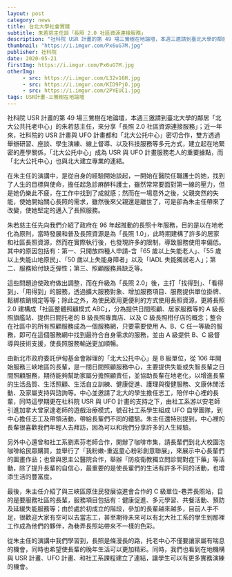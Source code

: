 ```yaml
---
layout: post
category: news
title: 台北大學社會實踐
subtitle: 朱若慈主任談「長照 2.0 社區資源連接服務」
description: "社科院 USR 計畫的第 49 場三鶯樹在地論壇，本週三邀請到臺北大學的鄰居「北大公共托老中心」的朱若慈主任，來分享「長照 2.0 社區資源連接服務」；近一年來，社科院的 USR 計畫與 UFO 計畫都和「北大公托中心」密切合作，雙方透過舉辦研習、座談、學生演練、線上督導、以及科技服務等多元方式，建立起在地緊密的產學關係，「北大公托中心」成為 USR 與 UFO 計畫服務老人的重要據點，而「北大公托中心」也與北大建立專業的連結。"
thumbnail: "https://i.imgur.com/Px6uG7M.jpg"
publisher: 社科院
date: 2020-05-21
firstImg: https://i.imgur.com/Px6uG7M.jpg
otherImg:
     - src: https://i.imgur.com/L32v16H.jpg
     - src: https://i.imgur.com/KID9PjO.jpg
     - src: https://i.imgur.com/2PYEUC1.jpg
tags: USR計畫-三鶯樹在地論壇
---
```

社科院 USR 計畫的第 49 場三鶯樹在地論壇，本週三邀請到臺北大學的鄰居「北大公共托老中心」的朱若慈主任，來分享「長照 2.0 社區資源連接服務」；近一年來，社科院的 USR 計畫與 UFO 計畫都和「北大公托中心」密切合作，雙方透過舉辦研習、座談、學生演練、線上督導、以及科技服務等多元方式，建立起在地緊密的產學關係，「北大公托中心」成為 USR 與 UFO 計畫服務老人的重要據點，而「北大公托中心」也與北大建立專業的連結。

在朱主任的演講中，是從自身的經驗開始談起，一開始在醫院任職護士的她，找到了人生的目標與使命，擔任起急診麻醉科護士，雖然常常要面對第一線的壓力，但是她仍樂此不疲，在工作中找到了成就感；然而在一場意外之後，父親突然的失能，使她開始關心長照的需求，雖然後來父親還是離世了，可是卻為朱主任帶來了改變，使她堅定的邁入了長照服務。

朱若慈主任先向我們介紹了政府在 96 年起推動的長照十年服務，目的是以在地老化為原則，當時發展和普及長照資源是為「長照 1.0」，此時期建構了許多的居家和社區長照資源，然而在實際執行後，也發現許多的限制，導致服務使用率偏低。其中的原因包括有：第一、只開放四種人申請-含「65 歲以上失能老人」、「55 歲以上失能山地原民」、「50 歲以上失能身障者」以及「IADL 失能獨居老人」；第二、服務給付缺乏彈性；第三、照顧服務員缺乏等。

這些問題迫使政府做出調整，而在升級為「長照 2.0」後，主打「找得到」、「看得到」、「用得到」的服務，透過擴大服務對象、增加服務項目、服務提供單位掛牌、鬆綁核銷規定等等；除此之外，為使民眾用更便利的方式使用長照資源，更將長照 2.0 建構成「社區整體照顧模式 ABC」，分為提供日間照顧、居家服務等的 A 級長照旗艦站、提供日間托老的 B 級長照專賣店、以及 C 級長照柑仔店的概念；整合在社區中的所有照顧服務成為一個服務網，只要需要使用 A、B、C 任一等級的服務，即可在這個服務網中找到最符合自身需求的服務，並由 A 級提供 B、C 級督導與技術支援，使長照服務輸送更加順暢。

由新北市政府委託伊甸基金會辦理的「北大公托中心」是 B 級單位，從 106 年開始服務三峽地區的長輩，是一間日間照顧服務中心，主要提供失能或失智長輩之日間照顧服務，期待能夠幫助家屬分擔照顧責任，並協助長輩在地老化，以增進長輩的生活品質、生活照顧、生活自立訓練、健康促進、護理與復健服務、文康休閒活動、及家屬支持與諮詢等。中心並邀請了北大的學生擔任志工，陪伴中心裡的長輩，同時這學期更在社科院 USR 與 UFO 計畫的支持之下，由社工系游以安老師引進加拿大曾家達老師的遊戲治療模式，號召社工系學生組成 UFO 自學團隊，到中心擔任志工及帶領活動，帶給長輩們不同的體驗。朱主任還特別提到，中心裡的長輩很喜歡我們年輕人去拜訪，因為可以和我們分享許多的人生經驗。

另外中心還曾和社工系劉素芬老師合作，開辦了咖啡市集，請長輩們到北大校園泡咖啡給民眾購買，並舉行了「我粉嫩-重返童心粉彩創意聯展」，來展示中心長輩們的圖畫作品；也曾與恩主公醫院合作，舉辦「防疫衛教獨立問診間對症下藥」等活動，除了提升長輩的自信心，最重要的是使長輩們的生活有許多不同的活動，也增添生活的豐富度。

最後，朱主任介紹了與三峽區原住民發展協進會合作的 C 級單位-巷弄長照站，目的是要服務社區的長輩，服務項目包括有：健康促進、多元學習、共餐活動、預防及延緩失能服務等；由於處於初成立的階段，參加的長輩越來越多，目前人手不足，很歡迎大家有空可以去當志工，甚至期待未來可以有北大社工系的學生到那裡工作成為他們的夥伴，為巷弄長照站帶來不一樣的色彩。

從朱主任的演講中我們學習到，長照是條漫長的路，托老中心不僅要讓家屬有喘息的機會，同時也希望使長輩的晚年生活可以更加精彩。同時，我們也看到在地機構與 USR 計畫、UFO 計畫、和社工系課程建立了連結，讓學生可以有更多實務演練的機會。
